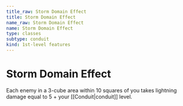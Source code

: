 ```yaml
---
title_raw: Storm Domain Effect
title: Storm Domain Effect
name_raw: Storm Domain Effect
name: Storm Domain Effect
type: classes
subtype: conduit
kind: 1st-level features
---
```


# Storm Domain Effect

Each enemy in a 3-cube area within 10 squares of you takes lightning damage equal to 5 + your [[Conduit|conduit]] level.
